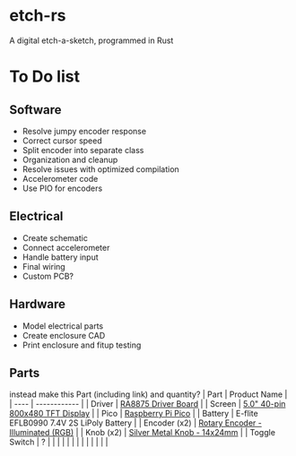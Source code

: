 # etch-rs
A digital etch-a-sketch, programmed in Rust


# To Do list
## Software
- Resolve jumpy encoder response
- Correct cursor speed
- Split encoder into separate class
- Organization and cleanup
- Resolve issues with optimized compilation
- Accelerometer code
- Use PIO for encoders

## Electrical
- Create schematic
- Connect accelerometer
- Handle battery input
- Final wiring
- Custom PCB?

## Hardware
- Model electrical parts
- Create enclosure CAD
- Print enclosure and fitup testing


## Parts
instead make this Part (including link) and quantity?
| Part | Product Name |
| ---- | ------------ |
| Driver | [RA8875 Driver Board](https://www.adafruit.com/product/1590) |
| Screen | [5.0" 40-pin 800x480 TFT Display](https://www.adafruit.com/product/1680) |
| Pico | [Raspberry Pi Pico](https://www.raspberrypi.com/products/raspberry-pi-pico/) |
| Battery | E-flite EFLB0990 7.4V 2S LiPoly Battery |
| Encoder (x2) | [Rotary Encoder - Illuminated (RGB)](https://www.sparkfun.com/products/15141) |
| Knob (x2) | [Silver Metal Knob - 14x24mm](https://www.sparkfun.com/products/10001) |
| Toggle Switch | ? |
| | []() |
| | []() |
| | []() |
| | []() |
